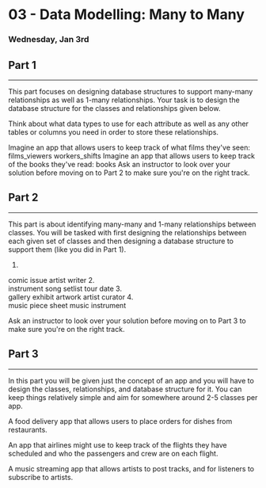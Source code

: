 # 03 - Data Modelling: Many to Many
### Wednesday, Jan 3rd

## Part 1
___
This part focuses on designing database structures to support many-many relationships as well as 1-many relationships. Your task is to design the database structure for the classes and relationships given below.

Think about what data types to use for each attribute as well as any other tables or columns you need in order to store these relationships.

Imagine an app that allows users to keep track of what films they've seen: films_viewers
workers_shifts
Imagine an app that allows users to keep track of the books they've read: books
Ask an instructor to look over your solution before moving on to Part 2 to make sure you're on the right track.

## Part 2
___
This part is about identifying many-many and 1-many relationships between classes. You will be tasked with first designing the relationships between each given set of classes and then designing a database structure to support them (like you did in Part 1).

1.  
comic
issue
artist
writer
2.  
instrument
song
setlist
tour date
3.  
gallery
exhibit
artwork
artist
curator
4.  
music piece
sheet music
instrument

Ask an instructor to look over your solution before moving on to Part 3 to make sure you're on the right track.

## Part 3
___
In this part you will be given just the concept of an app and you will have to design the classes, relationships, and database structure for it. You can keep things relatively simple and aim for somewhere around 2-5 classes per app.

A food delivery app that allows users to place orders for dishes from restaurants.

An app that airlines might use to keep track of the flights they have scheduled and who the passengers and crew are on each flight.

A music streaming app that allows artists to post tracks, and for listeners to subscribe to artists.
